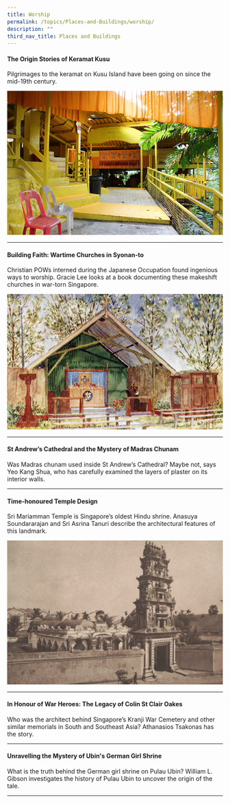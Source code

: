 ```yaml
---
title: Worship
permalink: /topics/Places-and-Buildings/worship/
description: ""
third_nav_title: Places and Buildings
---
```

#### <a style="text-decoration: none; font-weight: bold;" href="/vol-18/issue-4/jan-mar-2023/shrines-keramat-kusu/">The Origin Stories of Keramat Kusu</a>

Pilgrimages to the keramat on Kusu Island have been going on since the mid-19th century.

<img src="/images/Vol%2018%20Issue%204/Keramat%20Kusu/image1.png">  
<hr>

#### <a href="/vol-12/issue-3/oct-dec-2016/building-faith" style="text-decoration: none; font-weight: bold;"> Building Faith: Wartime Churches in Syonan-to</a>
<p>Christian POWs interned during the Japanese Occupation found ingenious ways to worship. Gracie Lee looks at a book documenting these makeshift churches in war-torn Singapore.</p> 
<img src="/images/Vol-12-issue-3/building-faith/05-building_faith.jpg">
<hr> 

#### <a href="/vol-16/issue-4/jan-mar-2021/st-andrew-cathedral" style="text-decoration: none; font-weight: bold;"> St Andrew’s Cathedral and the Mystery of Madras Chunam</a>
<p>Was Madras chunam used inside St Andrew’s Cathedral? Maybe not, says Yeo Kang Shua, who has carefully examined the layers of plaster on its interior walls.</p> 
<hr> 

#### <a href="/vol-12/issue-3/oct-dec-2016/time-honoured-temple" style="text-decoration: none; font-weight: bold;"> Time-honoured Temple Design</a>
<p>Sri Mariamman Temple is Singapore’s oldest Hindu shrine. Anasuya Soundararajan and Sri Asrina Tanuri describe the architectural features of this landmark.</p> 
<img src="/images/Vol-12-issue-3/time-honoured-temple-design/02_temple_design.jpg">
<hr>

#### <a href="/vol-14/issue-3/oct-dec-2018/honour-of-war-heroes/" style="text-decoration: none; font-weight: bold;"> In Honour of War Heroes: The Legacy of Colin St Clair Oakes</a>
<p>Who was the architect behind Singapore’s Kranji War Cemetery and other similar memorials in South and Southeast Asia? Athanasios Tsakonas has the story.</p> 
<hr>

#### <a href="/vol-17/issue-3/oct-dec-2021/ubinsgermangirlshrine" style="text-decoration: none; font-weight: bold;"> Unravelling the Mystery of Ubin's German Girl Shrine</a>
<p>What is the truth behind the German girl shrine on Pulau Ubin? William L. Gibson investigates the history of Pulau Ubin to uncover the origin of the tale.</p> 
<hr>
